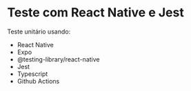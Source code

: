# Teste com React Native e Jest

Teste unitário usando:
 - React Native
 - Expo
 - @testing-library/react-native
 - Jest
 - Typescript
 - Github Actions
